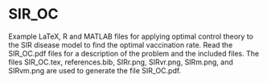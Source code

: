 # SIR_OC
Example LaTeX, R and MATLAB files for applying optimal control theory to the SIR disease model to find the optimal vaccination rate. Read the SIR_OC.pdf files for a description of the problem and the included files. The files SIR_OC.tex, references.bib, SIRr.png, SIRvr.png, SIRm.png, and SIRvm.png are used to generate the file SIR_OC.pdf.
